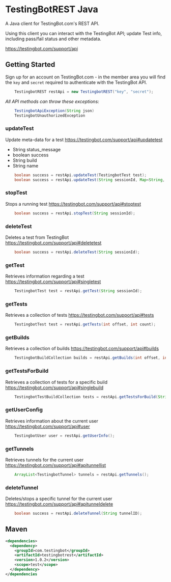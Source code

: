 TestingBotREST Java
====================

A Java client for TestingBot.com's REST API.

Using this client you can interact with the TestingBot API; update Test info, including pass/fail status and other metadata.

<https://testingbot.com/support/api>

Getting Started
----------------

Sign up for an account on TestingBot.com - in the member area you will find the `key` and `secret` required to authenticate with the TestingBot API.

```java
	TestingbotREST restApi = new TestingbotREST("key", "secret");
```

*All API methods can throw these exceptions:*

```java
	TestingbotApiException(String json)
	TestingbotUnauthorizedException
```

### updateTest
Update meta-data for a test
<https://testingbot.com/support/api#updatetest>

- String status_message
- boolean success
- String build
- String name


```java
	boolean success = restApi.updateTest(TestingbotTest test);
	boolean success = restApi.updateTest(String sessionId, Map<String, Object> details);
```

### stopTest
Stops a running test
<https://testingbot.com/support/api#stoptest>


```java
	boolean success = restApi.stopTest(String sessionId);
```

### deleteTest
Deletes a test from TestingBot
<https://testingbot.com/support/api#deletetest>


```java
	boolean success = restApi.deleteTest(String sessionId);
```

### getTest
Retrieves information regarding a test
<https://testingbot.com/support/api#singletest>


```java
	TestingbotTest test = restApi.getTest(String sessionId);
```

### getTests
Retrieves a collection of tests
<https://testingbot.com/support/api#tests>


```java
	TestingbotTest test = restApi.getTests(int offset, int count);
```

### getBuilds
Retrieves a collection of builds
<https://testingbot.com/support/api#builds>


```java
	TestingbotBuildCollection builds = restApi.getBuilds(int offset, int count);
```

### getTestsForBuild
Retrieves a collection of tests for a specific build
<https://testingbot.com/support/api#singlebuild>


```java
	TestingbotTestBuildCollection tests = restApi.getTestsForBuild(String buildIdentifier);
```

### getUserConfig
Retrieves information about the current user
<https://testingbot.com/support/api#user>


```java
	TestingbotUser user = restApi.getUserInfo();
```

### getTunnels
Retrieves tunnels for the current user
<https://testingbot.com/support/api#apitunnellist>


```java
	ArrayList<TestingbotTunnel> tunnels = restApi.getTunnels();
```

### deleteTunnel
Deletes/stops a specific tunnel for the current user
<https://testingbot.com/support/api#apitunneldelete>


```java
	boolean success = restApi.deleteTunnel(String tunnelID);
```


Maven
-----

```xml
<dependencies>
  <dependency>
    <groupId>com.testingbot</groupId>
    <artifactId>testingbotrest</artifactId>
    <version>1.0.2</version>
    <scope>test</scope>
  </dependency>
</dependencies
```
